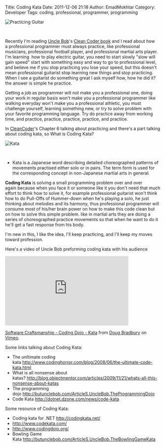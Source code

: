 Title: Coding Kata
Date: 2011-12-06 21:18
Author: EmadMokhtar
Category: Developer
Tags: coding, professional, programmer, programming

![Practicing Guitar]({static}/images/Practicing_Guitar.jpg)

 

Recently I'm reading [Uncle Bob](http://twitter.com/#!/unclebobmartin)'s
[Clean Coder book](http://www.amazon.com/Clean-Coder-Conduct-Professional-Programmers/dp/0137081073 "Clean Coder") and I read about how a professional programmer must always practice, like professional musicians, professional football player, and professional martial arts player. I'm learning  how to play electric guitar, you need to start slowly "slow will gain speed" start with something easy and way to go to professional level, and believe me if you stop practicing you lose your speed, but this doesn't mean professional guitarist stop learning new things and stop practicing. When I see a guitarist do something great I ask myself how, how he did it? the answer is simple he practice.

Getting a job as programmer will not make you a professional one, doing your work in regular basis won't make you a professional programmer like walking everyday won't make you a professional athletic, you must challenge yourself, learning something new, or try to solve problem with your favorite programming language. Try do practice away from working time, and practice, practice, practice, practice, and practice.

In [CleanCoder](http://www.amazon.com/Clean-Coder-Conduct-Professional-Programmers/dp/0137081073 "Clean Coder")'s Chapter 6 talking about practicing and there's a part talking about coding kata, so What is Coding Kata?

![Kata]({static}/images/Empi_kata.jpg)

 

- Kata is a Japanese word describing detailed choreographed patterns of movements practised either solo or in pairs. The term form is used for the corresponding concept in non-Japanese martial arts in general.

**Coding Kata** is solving a small programming problem over and over
again because when you face it or someone like it you don't need that
much effort to think how to solve it, for example professional guitarist
won't think how to do Pull-Offs of Hummer-down when he's playing a solo,
he just thinking about melodies and its harmony, thus professional
programmer will consume most of his/her brain power on how to make this
code clean but on how to solve this simple problem. like in martial arts
they are doing a series of choreographed practice movements so that when
he want to do it he'll get a fast response from his body.

I'm new in this, I like the idea, I'll keep practicing, and
I'll keep my moves toward profession.

Here's a video of Uncle Bob preforming coding kata with his audience

<iframe src="http://player.vimeo.com/video/2499161?title=0&amp;byline=0&amp;portrait=0" frameborder="0" width="400" height="225"></iframe>

[Software Craftsmanship - Coding Dojo - Kata](http://vimeo.com/2499161) from [Doug Bradbury](http://vimeo.com/dougbradbury) on [Vimeo](http://vimeo.com).

Some links talking about Coding Kata:

-   The unltimate coding
    kata <http://www.codinghorror.com/blog/2008/06/the-ultimate-code-kata.html>
-   What is all nonsense about
    katas? <http://blog.objectmentor.com/articles/2009/11/21/whats-all-this-nonsense-about-katas>
-   The programming
    dojo <http://butunclebob.com/ArticleS.UncleBob.TheProgrammingDojo>
-   Code Kata <http://dotnet.dzone.com/news/code-kata>

Some resource of Coding Kata:

-   Coding kata for .NET <http://codingkata.net/>
-   <http://www.codekata.com/>
-   <http://www.codingdojo.org/>
-   Bowling Game
    Kata <http://butunclebob.com/ArticleS.UncleBob.TheBowlingGameKata>

